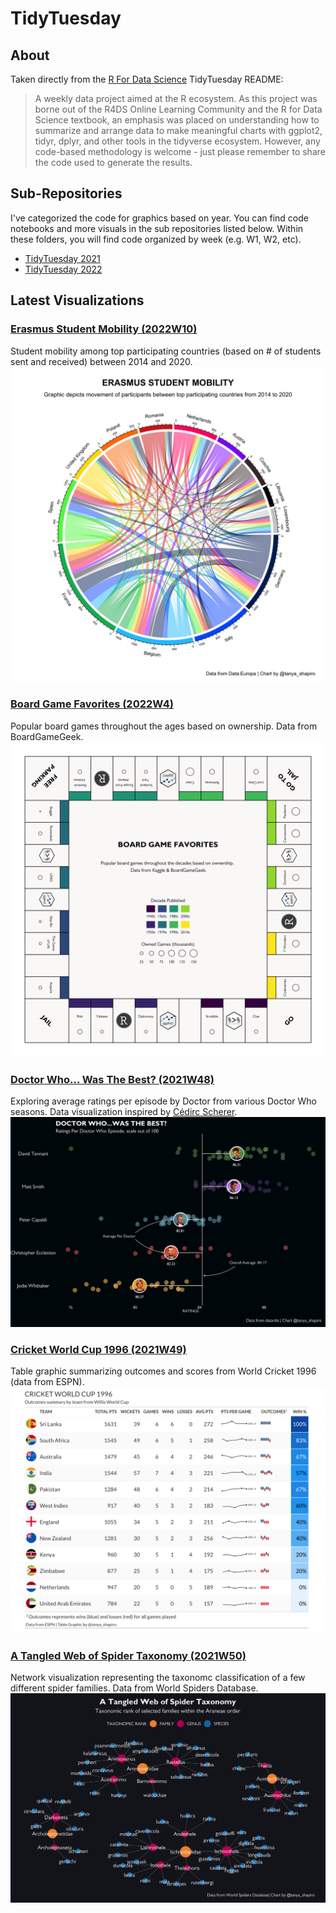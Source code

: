 # TidyTuesday

## About

Taken directly from the [R For Data Science](https://github.com/rfordatascience/tidytuesday) TidyTuesday README:

> A weekly data project aimed at the R ecosystem. As this project was borne out of the R4DS Online Learning Community and the R for Data Science textbook, an emphasis was placed on understanding how to summarize and arrange data to make meaningful charts with ggplot2, tidyr, dplyr, and other tools in the tidyverse ecosystem. However, any code-based methodology is welcome - just please remember to share the code used to generate the results.

## Sub-Repositories

I've categorized the code for graphics based on year. You can find code notebooks and more visuals in the sub repositories listed below. Within these folders, you will find code organized by week (e.g. W1, W2, etc).

- [TidyTuesday 2021](2021)
- [TidyTuesday 2022](2022)

## Latest Visualizations

### **[Erasmus Student Mobility (2022W10)](2022/W10)**
Student mobility among top participating countries (based on # of students sent and received) between 2014 and 2020.
![Screenshot](2022/W10/erasmus.jpeg)

### **[Board Game Favorites (2022W4)](2022/W4)**
Popular board games throughout the ages based on ownership. Data from BoardGameGeek.
![Screenshot](2022/W4/board_games_visual.png)

### **[Doctor Who... Was The Best? (2021W48)](2021/W48)**
Exploring average ratings per episode by Doctor from various Doctor Who seasons. Data visualization inspired by [Cédirc Scherer](https://www.cedricscherer.com/2019/05/17/the-evolution-of-a-ggplot-ep.-1/).
![Screenshot](2021/W48/doctor_who_chart.png)


### **[Cricket World Cup 1996 (2021W49)](2021/W49)**
Table graphic summarizing outcomes and scores from World Cricket 1996 (data from ESPN). 
![Screenshot](2021/W49/cricket_world_cup.png)

### **[A Tangled Web of Spider Taxonomy (2021W50)](2021/W50)**
Network visualization representing the taxonomc classification of a few different spider families. Data from World Spiders Database.
![Screenshot](2021/W50/spider_taxonomy.png)

